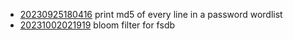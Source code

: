 - [20230925180416](/zet/20230925180416/README.md) print md5 of every line in a password wordlist
- [20231002021919](/zet/20231002021919/README.md) bloom filter for fsdb
